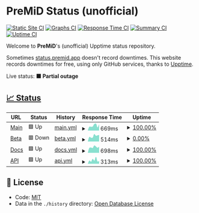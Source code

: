 # PreMiD Status (unofficial)

[![Static Site CI](https://github.com/Hans5958/PreMiD-Upptime/workflows/Static%20Site%20CI/badge.svg)](https://github.com/Hans5958/PreMiD-Upptime/actions?query=workflow%3A%22Static+Site+CI%22)
[![Graphs CI](https://github.com/Hans5958/PreMiD-Upptime/workflows/Graphs%20CI/badge.svg)](https://github.com/Hans5958/PreMiD-Upptime/actions?query=workflow%3A%22Graphs+CI%22)
[![Response Time CI](https://github.com/Hans5958/PreMiD-Upptime/workflows/Response%20Time%20CI/badge.svg)](https://github.com/Hans5958/PreMiD-Upptime/actions?query=workflow%3A%22Response+Time+CI%22)
[![Summary CI](https://github.com/Hans5958/PreMiD-Upptime/workflows/Summary%20CI/badge.svg)](https://github.com/Hans5958/PreMiD-Upptime/actions?query=workflow%3A%22Summary+CI%22)
[![Uptime CI](https://github.com/Hans5958/PreMiD-Upptime/workflows/Uptime%20CI/badge.svg)](https://github.com/Hans5958/PreMiD-Upptime/actions?query=workflow%3A%22Uptime+CI%22)

Welcome to **PreMiD**'s (unofficial) Upptime status repository.

Sometimes [status.premid.app](https://status.premid.app) doesn't record downtimes. This website records downtimes for free, using only GitHub services, thanks to [Upptime](https://github.com/koj-co/upptime).

Live status: <!--live status--> **🟧 Partial outage**

## [📈 Status](https://premid-upptime.netlify.app/)

<!--start: status pages-->
<!-- This summary is generated by Upptime (https://github.com/upptime/upptime) -->
<!-- Do not edit this manually, your changes will be overwritten -->
<!-- prettier-ignore -->
| URL | Status | History | Response Time | Uptime |
| --- | ------ | ------- | ------------- | ------ |
| <img alt="" src="https://favicons.githubusercontent.com/premid.app" height="13"> [Main](https://premid.app) | 🟩 Up | [main.yml](https://github.com/Hans5958/PreMiD-Upptime/commits/HEAD/history/main.yml) | <details><summary><img alt="Response time graph" src="./graphs/main/response-time-week.png" height="20"> 669ms</summary><br><a href="https://premid-upptime.netlify.app/history/main"><img alt="Response time 1638" src="https://img.shields.io/endpoint?url=https%3A%2F%2Fraw.githubusercontent.com%2FHans5958%2FPreMiD-Upptime%2FHEAD%2Fapi%2Fmain%2Fresponse-time.json"></a><br><a href="https://premid-upptime.netlify.app/history/main"><img alt="24-hour response time 689" src="https://img.shields.io/endpoint?url=https%3A%2F%2Fraw.githubusercontent.com%2FHans5958%2FPreMiD-Upptime%2FHEAD%2Fapi%2Fmain%2Fresponse-time-day.json"></a><br><a href="https://premid-upptime.netlify.app/history/main"><img alt="7-day response time 669" src="https://img.shields.io/endpoint?url=https%3A%2F%2Fraw.githubusercontent.com%2FHans5958%2FPreMiD-Upptime%2FHEAD%2Fapi%2Fmain%2Fresponse-time-week.json"></a><br><a href="https://premid-upptime.netlify.app/history/main"><img alt="30-day response time 714" src="https://img.shields.io/endpoint?url=https%3A%2F%2Fraw.githubusercontent.com%2FHans5958%2FPreMiD-Upptime%2FHEAD%2Fapi%2Fmain%2Fresponse-time-month.json"></a><br><a href="https://premid-upptime.netlify.app/history/main"><img alt="1-year response time 1333" src="https://img.shields.io/endpoint?url=https%3A%2F%2Fraw.githubusercontent.com%2FHans5958%2FPreMiD-Upptime%2FHEAD%2Fapi%2Fmain%2Fresponse-time-year.json"></a></details> | <details><summary><a href="https://premid-upptime.netlify.app/history/main">100.00%</a></summary><a href="https://premid-upptime.netlify.app/history/main"><img alt="All-time uptime 96.64%" src="https://img.shields.io/endpoint?url=https%3A%2F%2Fraw.githubusercontent.com%2FHans5958%2FPreMiD-Upptime%2FHEAD%2Fapi%2Fmain%2Fuptime.json"></a><br><a href="https://premid-upptime.netlify.app/history/main"><img alt="24-hour uptime 100.00%" src="https://img.shields.io/endpoint?url=https%3A%2F%2Fraw.githubusercontent.com%2FHans5958%2FPreMiD-Upptime%2FHEAD%2Fapi%2Fmain%2Fuptime-day.json"></a><br><a href="https://premid-upptime.netlify.app/history/main"><img alt="7-day uptime 100.00%" src="https://img.shields.io/endpoint?url=https%3A%2F%2Fraw.githubusercontent.com%2FHans5958%2FPreMiD-Upptime%2FHEAD%2Fapi%2Fmain%2Fuptime-week.json"></a><br><a href="https://premid-upptime.netlify.app/history/main"><img alt="30-day uptime 99.48%" src="https://img.shields.io/endpoint?url=https%3A%2F%2Fraw.githubusercontent.com%2FHans5958%2FPreMiD-Upptime%2FHEAD%2Fapi%2Fmain%2Fuptime-month.json"></a><br><a href="https://premid-upptime.netlify.app/history/main"><img alt="1-year uptime 93.91%" src="https://img.shields.io/endpoint?url=https%3A%2F%2Fraw.githubusercontent.com%2FHans5958%2FPreMiD-Upptime%2FHEAD%2Fapi%2Fmain%2Fuptime-year.json"></a></details>
| <img alt="" src="https://favicons.githubusercontent.com/beta.premid.app" height="13"> [Beta](https://beta.premid.app) | 🟥 Down | [beta.yml](https://github.com/Hans5958/PreMiD-Upptime/commits/HEAD/history/beta.yml) | <details><summary><img alt="Response time graph" src="./graphs/beta/response-time-week.png" height="20"> 514ms</summary><br><a href="https://premid-upptime.netlify.app/history/beta"><img alt="Response time 505" src="https://img.shields.io/endpoint?url=https%3A%2F%2Fraw.githubusercontent.com%2FHans5958%2FPreMiD-Upptime%2FHEAD%2Fapi%2Fbeta%2Fresponse-time.json"></a><br><a href="https://premid-upptime.netlify.app/history/beta"><img alt="24-hour response time 533" src="https://img.shields.io/endpoint?url=https%3A%2F%2Fraw.githubusercontent.com%2FHans5958%2FPreMiD-Upptime%2FHEAD%2Fapi%2Fbeta%2Fresponse-time-day.json"></a><br><a href="https://premid-upptime.netlify.app/history/beta"><img alt="7-day response time 514" src="https://img.shields.io/endpoint?url=https%3A%2F%2Fraw.githubusercontent.com%2FHans5958%2FPreMiD-Upptime%2FHEAD%2Fapi%2Fbeta%2Fresponse-time-week.json"></a><br><a href="https://premid-upptime.netlify.app/history/beta"><img alt="30-day response time 503" src="https://img.shields.io/endpoint?url=https%3A%2F%2Fraw.githubusercontent.com%2FHans5958%2FPreMiD-Upptime%2FHEAD%2Fapi%2Fbeta%2Fresponse-time-month.json"></a><br><a href="https://premid-upptime.netlify.app/history/beta"><img alt="1-year response time 479" src="https://img.shields.io/endpoint?url=https%3A%2F%2Fraw.githubusercontent.com%2FHans5958%2FPreMiD-Upptime%2FHEAD%2Fapi%2Fbeta%2Fresponse-time-year.json"></a></details> | <details><summary><a href="https://premid-upptime.netlify.app/history/beta">0.00%</a></summary><a href="https://premid-upptime.netlify.app/history/beta"><img alt="All-time uptime 33.64%" src="https://img.shields.io/endpoint?url=https%3A%2F%2Fraw.githubusercontent.com%2FHans5958%2FPreMiD-Upptime%2FHEAD%2Fapi%2Fbeta%2Fuptime.json"></a><br><a href="https://premid-upptime.netlify.app/history/beta"><img alt="24-hour uptime 0.00%" src="https://img.shields.io/endpoint?url=https%3A%2F%2Fraw.githubusercontent.com%2FHans5958%2FPreMiD-Upptime%2FHEAD%2Fapi%2Fbeta%2Fuptime-day.json"></a><br><a href="https://premid-upptime.netlify.app/history/beta"><img alt="7-day uptime 0.00%" src="https://img.shields.io/endpoint?url=https%3A%2F%2Fraw.githubusercontent.com%2FHans5958%2FPreMiD-Upptime%2FHEAD%2Fapi%2Fbeta%2Fuptime-week.json"></a><br><a href="https://premid-upptime.netlify.app/history/beta"><img alt="30-day uptime 0.00%" src="https://img.shields.io/endpoint?url=https%3A%2F%2Fraw.githubusercontent.com%2FHans5958%2FPreMiD-Upptime%2FHEAD%2Fapi%2Fbeta%2Fuptime-month.json"></a><br><a href="https://premid-upptime.netlify.app/history/beta"><img alt="1-year uptime 0.42%" src="https://img.shields.io/endpoint?url=https%3A%2F%2Fraw.githubusercontent.com%2FHans5958%2FPreMiD-Upptime%2FHEAD%2Fapi%2Fbeta%2Fuptime-year.json"></a></details>
| <img alt="" src="https://favicons.githubusercontent.com/docs.premid.app" height="13"> [Docs](https://docs.premid.app) | 🟩 Up | [docs.yml](https://github.com/Hans5958/PreMiD-Upptime/commits/HEAD/history/docs.yml) | <details><summary><img alt="Response time graph" src="./graphs/docs/response-time-week.png" height="20"> 698ms</summary><br><a href="https://premid-upptime.netlify.app/history/docs"><img alt="Response time 957" src="https://img.shields.io/endpoint?url=https%3A%2F%2Fraw.githubusercontent.com%2FHans5958%2FPreMiD-Upptime%2FHEAD%2Fapi%2Fdocs%2Fresponse-time.json"></a><br><a href="https://premid-upptime.netlify.app/history/docs"><img alt="24-hour response time 783" src="https://img.shields.io/endpoint?url=https%3A%2F%2Fraw.githubusercontent.com%2FHans5958%2FPreMiD-Upptime%2FHEAD%2Fapi%2Fdocs%2Fresponse-time-day.json"></a><br><a href="https://premid-upptime.netlify.app/history/docs"><img alt="7-day response time 698" src="https://img.shields.io/endpoint?url=https%3A%2F%2Fraw.githubusercontent.com%2FHans5958%2FPreMiD-Upptime%2FHEAD%2Fapi%2Fdocs%2Fresponse-time-week.json"></a><br><a href="https://premid-upptime.netlify.app/history/docs"><img alt="30-day response time 681" src="https://img.shields.io/endpoint?url=https%3A%2F%2Fraw.githubusercontent.com%2FHans5958%2FPreMiD-Upptime%2FHEAD%2Fapi%2Fdocs%2Fresponse-time-month.json"></a><br><a href="https://premid-upptime.netlify.app/history/docs"><img alt="1-year response time 1022" src="https://img.shields.io/endpoint?url=https%3A%2F%2Fraw.githubusercontent.com%2FHans5958%2FPreMiD-Upptime%2FHEAD%2Fapi%2Fdocs%2Fresponse-time-year.json"></a></details> | <details><summary><a href="https://premid-upptime.netlify.app/history/docs">100.00%</a></summary><a href="https://premid-upptime.netlify.app/history/docs"><img alt="All-time uptime 96.91%" src="https://img.shields.io/endpoint?url=https%3A%2F%2Fraw.githubusercontent.com%2FHans5958%2FPreMiD-Upptime%2FHEAD%2Fapi%2Fdocs%2Fuptime.json"></a><br><a href="https://premid-upptime.netlify.app/history/docs"><img alt="24-hour uptime 100.00%" src="https://img.shields.io/endpoint?url=https%3A%2F%2Fraw.githubusercontent.com%2FHans5958%2FPreMiD-Upptime%2FHEAD%2Fapi%2Fdocs%2Fuptime-day.json"></a><br><a href="https://premid-upptime.netlify.app/history/docs"><img alt="7-day uptime 100.00%" src="https://img.shields.io/endpoint?url=https%3A%2F%2Fraw.githubusercontent.com%2FHans5958%2FPreMiD-Upptime%2FHEAD%2Fapi%2Fdocs%2Fuptime-week.json"></a><br><a href="https://premid-upptime.netlify.app/history/docs"><img alt="30-day uptime 95.96%" src="https://img.shields.io/endpoint?url=https%3A%2F%2Fraw.githubusercontent.com%2FHans5958%2FPreMiD-Upptime%2FHEAD%2Fapi%2Fdocs%2Fuptime-month.json"></a><br><a href="https://premid-upptime.netlify.app/history/docs"><img alt="1-year uptime 94.53%" src="https://img.shields.io/endpoint?url=https%3A%2F%2Fraw.githubusercontent.com%2FHans5958%2FPreMiD-Upptime%2FHEAD%2Fapi%2Fdocs%2Fuptime-year.json"></a></details>
| <img alt="" src="https://favicons.githubusercontent.com/api.premid.app" height="13"> [API](https://api.premid.app/v3) | 🟩 Up | [api.yml](https://github.com/Hans5958/PreMiD-Upptime/commits/HEAD/history/api.yml) | <details><summary><img alt="Response time graph" src="./graphs/api/response-time-week.png" height="20"> 313ms</summary><br><a href="https://premid-upptime.netlify.app/history/api"><img alt="Response time 1170" src="https://img.shields.io/endpoint?url=https%3A%2F%2Fraw.githubusercontent.com%2FHans5958%2FPreMiD-Upptime%2FHEAD%2Fapi%2Fapi%2Fresponse-time.json"></a><br><a href="https://premid-upptime.netlify.app/history/api"><img alt="24-hour response time 221" src="https://img.shields.io/endpoint?url=https%3A%2F%2Fraw.githubusercontent.com%2FHans5958%2FPreMiD-Upptime%2FHEAD%2Fapi%2Fapi%2Fresponse-time-day.json"></a><br><a href="https://premid-upptime.netlify.app/history/api"><img alt="7-day response time 313" src="https://img.shields.io/endpoint?url=https%3A%2F%2Fraw.githubusercontent.com%2FHans5958%2FPreMiD-Upptime%2FHEAD%2Fapi%2Fapi%2Fresponse-time-week.json"></a><br><a href="https://premid-upptime.netlify.app/history/api"><img alt="30-day response time 281" src="https://img.shields.io/endpoint?url=https%3A%2F%2Fraw.githubusercontent.com%2FHans5958%2FPreMiD-Upptime%2FHEAD%2Fapi%2Fapi%2Fresponse-time-month.json"></a><br><a href="https://premid-upptime.netlify.app/history/api"><img alt="1-year response time 791" src="https://img.shields.io/endpoint?url=https%3A%2F%2Fraw.githubusercontent.com%2FHans5958%2FPreMiD-Upptime%2FHEAD%2Fapi%2Fapi%2Fresponse-time-year.json"></a></details> | <details><summary><a href="https://premid-upptime.netlify.app/history/api">100.00%</a></summary><a href="https://premid-upptime.netlify.app/history/api"><img alt="All-time uptime 91.38%" src="https://img.shields.io/endpoint?url=https%3A%2F%2Fraw.githubusercontent.com%2FHans5958%2FPreMiD-Upptime%2FHEAD%2Fapi%2Fapi%2Fuptime.json"></a><br><a href="https://premid-upptime.netlify.app/history/api"><img alt="24-hour uptime 100.00%" src="https://img.shields.io/endpoint?url=https%3A%2F%2Fraw.githubusercontent.com%2FHans5958%2FPreMiD-Upptime%2FHEAD%2Fapi%2Fapi%2Fuptime-day.json"></a><br><a href="https://premid-upptime.netlify.app/history/api"><img alt="7-day uptime 100.00%" src="https://img.shields.io/endpoint?url=https%3A%2F%2Fraw.githubusercontent.com%2FHans5958%2FPreMiD-Upptime%2FHEAD%2Fapi%2Fapi%2Fuptime-week.json"></a><br><a href="https://premid-upptime.netlify.app/history/api"><img alt="30-day uptime 100.00%" src="https://img.shields.io/endpoint?url=https%3A%2F%2Fraw.githubusercontent.com%2FHans5958%2FPreMiD-Upptime%2FHEAD%2Fapi%2Fapi%2Fuptime-month.json"></a><br><a href="https://premid-upptime.netlify.app/history/api"><img alt="1-year uptime 84.49%" src="https://img.shields.io/endpoint?url=https%3A%2F%2Fraw.githubusercontent.com%2FHans5958%2FPreMiD-Upptime%2FHEAD%2Fapi%2Fapi%2Fuptime-year.json"></a></details>

<!--end: status pages-->

## 📄 License

- Code: [MIT](./LICENSE)
- Data in the `./history` directory: [Open Database License](https://opendatacommons.org/licenses/odbl/1-0/)

